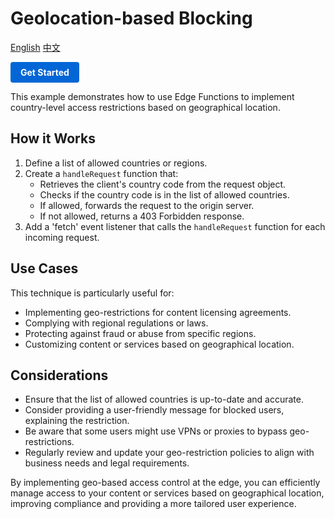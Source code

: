 # Geolocation-based Blocking

<div align="left">
  <a title="English" href="README.md">English</a>
  <a title="中文" href="README.zh-CN.md">中文</a>
</div>

<a href="https://edgeone.ai/products/function" style="display: inline-block; background-color: #0366d6; color: white; padding: 8px 16px; text-decoration: none; border-radius: 4px; font-weight: bold;">Get Started</a>

This example demonstrates how to use Edge Functions to implement country-level access restrictions based on geographical location.

## How it Works

1. Define a list of allowed countries or regions.
2. Create a `handleRequest` function that:
   - Retrieves the client's country code from the request object.
   - Checks if the country code is in the list of allowed countries.
   - If allowed, forwards the request to the origin server.
   - If not allowed, returns a 403 Forbidden response.
3. Add a 'fetch' event listener that calls the `handleRequest` function for each incoming request.

## Use Cases

This technique is particularly useful for:

- Implementing geo-restrictions for content licensing agreements.
- Complying with regional regulations or laws.
- Protecting against fraud or abuse from specific regions.
- Customizing content or services based on geographical location.

## Considerations

- Ensure that the list of allowed countries is up-to-date and accurate.
- Consider providing a user-friendly message for blocked users, explaining the restriction.
- Be aware that some users might use VPNs or proxies to bypass geo-restrictions.
- Regularly review and update your geo-restriction policies to align with business needs and legal requirements.

By implementing geo-based access control at the edge, you can efficiently manage access to your content or services based on geographical location, improving compliance and providing a more tailored user experience.